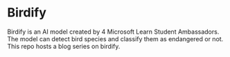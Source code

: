 # Birdify
Birdify is an AI model created by 4 Microsoft Learn Student Ambassadors. The model can detect bird species and classify them as endangered or not. This repo hosts a blog series on birdify.
